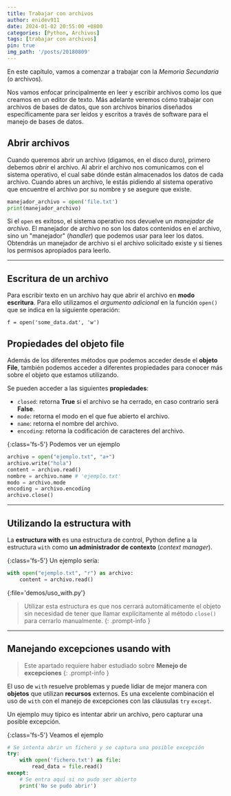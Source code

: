 ```yaml
---
title: Trabajar con archivos
author: enidev911
date: 2024-01-02 20:55:00 +0800
categories: [Python, Archivos]
tags: [trabajar con archivos]
pin: true
img_path: '/posts/20180809'
---
```


En este capítulo, vamos a comenzar a trabajar con la *Memoria Secundaria* (o archivos).

Nos vamos enfocar principalmente en leer y escribir archivos como los que creamos en un editor de texto. Más adelante veremos cómo trabajar con archivos de bases de datos, que son archivos binarios diseñados específicamente para ser leídos y escritos a través de software para el manejo de bases de datos.

## Abrir archivos

Cuando queremos abrir un archivo (digamos, en el disco duro), primero debemos *abrir* el archivo. Al abrir el archivo nos comunicamos con el sistema operativo, el cual sabe dónde están almacenados los datos de cada archivo. Cuando abres un archivo, le estás pidiendo al sistema operativo que encuentre el archivo por su nombre y se asegure que existe.

```py
manejador_archivo = open('file.txt')
print(manejador_archivo)
```

Si el `open` es exitoso, el sistema operativo nos devuelve un *manejador de archivo*. El manejador de archivo no son los datos contenidos en el archivo, sino un "manejador" (*handler*) que podemos usar para leer los datos. Obtendrás un manejador de archivo si el archivo solicitado existe y si tienes los permisos apropiados para leerlo.


---

## Escritura de un archivo

Para escribir texto en un archivo hay que abrir el archivo en **modo escritura**. Para ello utilizamos el *argumento adicional* en la función `open()` que se indica en la siguiente operación:

```shell
f = open('some_data.dat', 'w')
```

## Propiedades del objeto file

Además de los diferentes métodos que podemos acceder desde el **objeto File**, también podemos acceder a diferentes propiedades para conocer más sobre el objeto que estamos utilizando.

Se pueden acceder a las siguientes **propiedades**:

- `closed`: retorna **True** si el archivo se ha cerrado, en caso contrario será **False**.
- `mode`: retorna el modo en el que fue abierto el archivo.
- `name`: retorna el nombre del archivo.
- `encoding`: retorna la codificación de caracteres del archivo.


{:class='fs-5'}
Podemos ver un ejemplo

```py
archivo = open("ejemplo.txt", "a+")
archivo.write("hola")
content = archivo.read()
nombre = archivo.name # 'ejemplo.txt'
modo = archivo.mode
encoding = archivo.encoding
archivo.close()
```

---

## Utilizando la estructura with

La **estructura with** es una estructura de control, Python define a la estructura `with` como **un administrador de contexto** (*context manager*).

{:class='fs-5'}
Un ejemplo sería:

```py
with open("ejemplo.txt", "r") as archivo:
	content = archivo.read()
```
{:file='demos/uso_with.py'}

> Utilizar esta estructura es que nos cerrará automáticamente el objeto sin necesidad de tener que llamar explícitamente al método `close()` para cerrarlo manualmente.
{: .prompt-info }

---

## Manejando excepciones usando with

> Este apartado requiere haber estudiado sobre **Menejo de excepciones**
{: .prompt-info }

El uso de `with` resuelve problemas y puede lidiar de mejor manera con **objetos** que utilizan **recursos** externos. Es una excelente combinación el uso de `with` con el manejo de excepciones con las cláusulas `try` `except`.

Un ejemplo muy típico es intentar abrir un archivo, pero capturar una posible excepción. 

{:class='fs-5'}
Veamos el ejemplo

```py
# Se intenta abrir un fichero y se captura una posible excepción
try:
	with open('fichero.txt') as file:
		read_data = file.read()
except:
	# Se entra aquí si no pudo ser abierto
	print('No se pudo abrir')
```